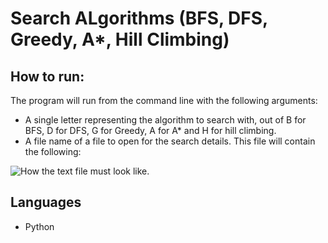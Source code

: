 # Search ALgorithms (BFS, DFS, Greedy, A*, Hill Climbing)

## How to run:

The program will run from the command line with the following arguments:
* A single letter representing the algorithm to search with, out of B for BFS, D for DFS, G for Greedy, A for A* and H for hill climbing.
* A file name of a file to open for the search details. This file will contain the following:

![How the text file must look like.](https://github.com/mahsaBayat/IntelligentObject/blob/master/textFile.png)

## Languages

*	Python
